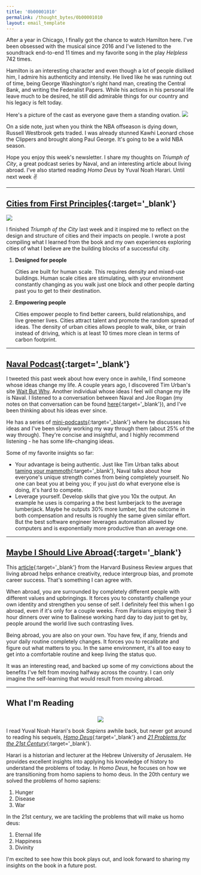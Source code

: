 ```yaml
---
title: '0b00001010'
permalink: /thought_bytes/0b00001010
layout: email_template
---
```

After a year in Chicago, I finally got the chance to watch Hamilton here. I've been obsessed with the musical since 2016 and I've listened to the soundtrack end-to-end 11 times and my favorite song in the play *Helpless* 742 times.

Hamilton is an interesting character and even though a lot of people disliked him, I admire his authenticity and intensity. He lived like he was running out of time, being George Washington's right hand man, creating the Central Bank, and writing the Federalist Papers. While his actions in his personal life leave much to be desired, he still did admirable things for our country and his legacy is felt today.

Here's a picture of the cast as everyone gave them a standing ovation.
![](https://kevinarifin.com/images/hamilton.jpg)

On a side note, just when you think the NBA offseason is dying down, Russell Westbrook gets traded. I was already stunned Kawhi Leonard chose the Clippers and brought along Paul George. It's going to be a wild NBA season.

Hope you enjoy this week's newsletter. I share my thoughts on *Triumph of City*, a great podcast series by Naval, and an interesting article about living abroad. I've also started reading *Homo Deus* by Yuval Noah Harari. Until next week ✌️

<hr class='post-hr'/>

## [**Cities from First Principles**](https://kevinarifin.com/city){:target='_blank'}
![](https://kevinarifin.com/images/nyskyline.jpg)

I finished *Triumph of the City* last week and it inspired me to reflect on the design and structure of cities and their impacts on people. I wrote a post compiling what I learned from the book and my own experiences exploring cities of what I believe are the building blocks of a successful city.

1. **Designed for people**

    Cities are built for human scale. This requires density and mixed-use buildings. Human scale cities are stimulating, with your environment constantly changing as you walk just one block and other people darting past you to get to their destination.

2. **Empowering people**

    Cities empower people to find better careers, build relationships, and live greener lives. Cities attract talent and promote the random spread of ideas. The density of urban cities allows people to walk, bike, or train instead of driving, which is at least 10 times more clean in terms of carbon footprint.

<hr class='post-hr'/>

## [**Naval Podcast**](https://podcasts.apple.com/us/podcast/naval/id1454097755){:target='_blank'}

I tweeted this past week about how every once in awhile, I find someone whose ideas change my life. A couple years ago, I discovered Tim Urban's site [Wait But Why](https://waitbutwhy.com). Another individual whose ideas I feel will change my life is Naval. I listened to a conversation between Naval and Joe Rogan (my notes on that conversation can be found [here](https://kevinarifin.com/naval){:target='_blank'}), and I've been thinking about his ideas ever since.

He has a series of [mini-podcasts](https://podcasts.apple.com/us/podcast/naval/id1454097755){:target='_blank'} where he discusses his ideas and I've been slowly working my way through them (about 25% of the way through). They're concise and insightful, and I highly recommend listening - he has some life-changing ideas.

Some of my favorite insights so far:
* Your advantage is being authentic. Just like Tim Urban talks about [taming your mammoth](https://waitbutwhy.com/2014/06/taming-mammoth-let-peoples-opinions-run-life.html){:target='_blank'}, Naval talks about how everyone's unique strength comes from being completely yourself. No one can beat you at being you; if you just do what everyone else is doing, it's hard to compete.
* Leverage yourself. Develop skills that give you 10x the output. An example he uses is comparing a the best lumberjack to the average lumberjack. Maybe he outputs 30% more lumber, but the outcome in both compensation and results is roughly the same given similar effort. But the best software engineer leverages automation allowed by computers and is exponentially more productive than an average one.


<hr class='post-hr'/>

## [**Maybe I Should Live Abroad**](https://hbr.org/2018/05/how-living-abroad-helps-you-develop-a-clearer-sense-of-self){:target='_blank'}

This [article](https://hbr.org/2018/05/how-living-abroad-helps-you-develop-a-clearer-sense-of-self){:target='_blank'} from the Harvard Business Review argues that living abroad helps enhance creativity, reduce intergroup bias, and promote career success. That's something I can agree with.

When abroad, you are surrounded by completely different people with different values and upbringings. It forces you to constantly challenge your own identity and strengthen you sense of self. I definitely feel this when I go abroad, even if it's only for a couple weeks. From Parisians enjoying their 3 hour dinners over wine to Balinese working hard day to day just to get by, people around the world live such contrasting lives.

Being abroad, you are also on your own. You have few, if any, friends and your daily routine completely changes. It forces you to recalibrate and figure out what matters to you. In the same environment, it's all too easy to get into a comfortable routine and keep living the status quo.

It was an interesting read, and backed up some of my convictions about the benefits I've felt from moving halfway across the country. I can only imagine the self-learning that would result from moving abroad.

<hr class='post-hr'/>

## What I'm Reading

<center>
<img src='https://kevinarifin.com/images/homo-deus.jpg' class="img-responsive img-container-center" style='max-width:200px; margin-top: 5px'/>
</center>

I read Yuval Noah Harari's book *Sapiens* awhile back, but never got around to reading his sequels, [*Homo Deus*](https://www.amazon.com/Homo-Deus-Brief-History-Tomorrow/dp/0062464345/ref=pd_lpo_sbs_14_img_1?_encoding=UTF8&psc=1&refRID=YSJP2PT8RX09Z11V4PVN){:target='_blank'} and [*21 Problems for the 21st Century*](https://www.amazon.com/Lessons-21st-Century-Yuval-Harari/dp/0525512179){:target='_blank'}.

Harari is a historian and lecturer at the Hebrew University of Jerusalem. He provides excellent insights into applying his knowledge of history to understand the problems of today. In *Homo Deus*, he focuses on how we are transitioning from homo sapiens to homo deus. In the 20th century we solved the problems of homo sapiens:
1. Hunger
2. Disease
3. War

In the 21st century, we are tackling the problems that will make us homo deus:

1. Eternal life
2. Happiness
3. Divinity

I'm excited to see how this book plays out, and look forward to sharing my insights on the book in a future post.

